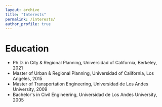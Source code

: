 ```yaml
---
layout: archive
title: "Interests"
permalink: /interests/
author_profile: true
---
```


Education
======
* Ph.D. in City & Regional Planning, Universidad of California, Berkeley, 2021
* Master of Urban & Regional Planning, Universidad of California, Los Angeles, 2015
* Master of Transportation Engineering, Universidad de Los Andes University, 2009
* Bachelor's in Civil Engineering, Universidad de Los Andes University, 2005
